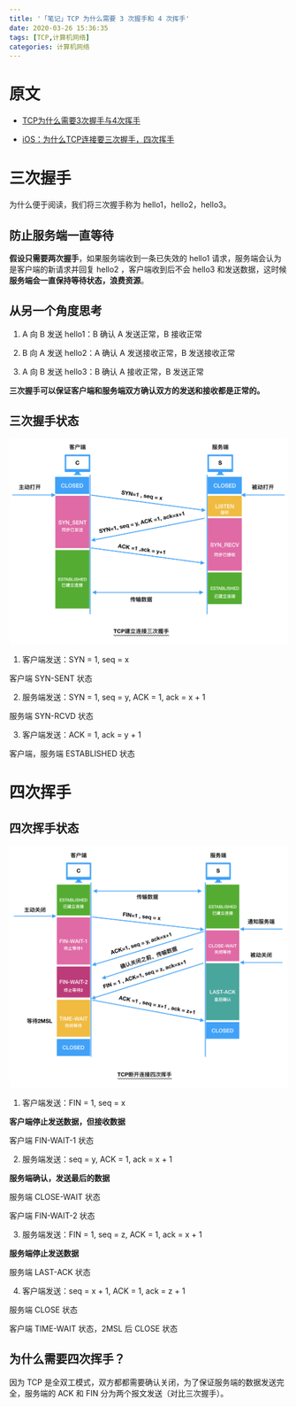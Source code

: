 ```yaml
---
title: '「笔记」TCP 为什么需要 3 次握手和 4 次挥手'
date: 2020-03-26 15:36:35
tags: [TCP,计算机网络]
categories: 计算机网络
---
```


# 原文

- [TCP为什么需要3次握手与4次挥手](https://blog.csdn.net/xifeijian/article/details/12777187)

- [iOS：为什么TCP连接要三次握手，四次挥手](https://juejin.im/post/5d5414cb6fb9a06b20055e27)

# 三次握手

为什么便于阅读，我们将三次握手称为 hello1，hello2，hello3。

## 防止服务端一直等待

**假设只需要两次握手**，如果服务端收到一条已失效的 hello1 请求，服务端会认为是客户端的新请求并回复 hello2 ，客户端收到后不会 hello3 和发送数据，这时候**服务端会一直保持等待状态，浪费资源**。

## 从另一个角度思考

1. A 向 B 发送 hello1：B 确认 A 发送正常，B 接收正常

2. B 向 A 发送 hello2：A 确认 A 发送接收正常，B 发送接收正常

3. A 向 B 发送 hello3：B 确认 A 接收正常，B 发送正常

**三次握手可以保证客户端和服务端双方确认双方的发送和接收都是正常的。**

## 三次握手状态

![](/images/posts/TCPIP/tcp_syn.jpg)

1. 客户端发送：SYN = 1, seq = x

客户端 SYN-SENT 状态

2. 服务端发送：SYN = 1, seq = y, ACK = 1, ack = x + 1

服务端 SYN-RCVD 状态

3. 客户端发送：ACK = 1, ack = y + 1

客户端，服务端 ESTABLISHED 状态

# 四次挥手

## 四次挥手状态

![](/images/posts/TCPIP/tcp_fin.jpg)

1. 客户端发送：FIN = 1, seq = x

**客户端停止发送数据，但接收数据**

客户端 FIN-WAIT-1 状态

2. 服务端发送：seq = y, ACK = 1, ack = x + 1

**服务端确认，发送最后的数据**

服务端 CLOSE-WAIT 状态

客户端 FIN-WAIT-2 状态

3. 服务端发送：FIN = 1, seq = z, ACK = 1, ack = x + 1

**服务端停止发送数据**

服务端 LAST-ACK 状态

4. 客户端发送：seq = x + 1, ACK = 1, ack = z + 1

服务端 CLOSE 状态

客户端 TIME-WAIT 状态，2MSL 后 CLOSE 状态

## 为什么需要四次挥手？

因为 TCP 是全双工模式，双方都都需要确认关闭，为了保证服务端的数据发送完全，服务端的 ACK 和 FIN 分为两个报文发送（对比三次握手）。

